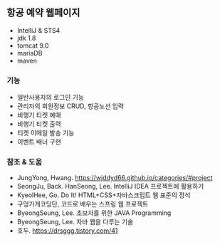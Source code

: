 ## 항공 예약 웹페이지
- IntelliJ & STS4
- jdk 1.8
- tomcat 9.0
- mariaDB
- maven

### 기능
- 일반사용자의 로그인 기능
- 관리자의 회원정보 CRUD, 항공노선 입력
- 비행기 티켓 예매
- 비행기 티켓 출력
- 티켓 이메일 발송 기능
- 이벤트 배너 구현


### 참조 & 도움
- JungYong, Hwang. https://wjddyd66.github.io/categories/#project
- SeongJu, Back. HanSeong, Lee. IntelliJ IDEA 프로젝트에 활용하기
- KyeolHee, Go. Do It! HTML+CSS+자바스크립트 웹 표준의 정석
- 구멍가게코딩단, 코드로 배우는 스프링 웹 프로젝트
- ByeongSeung, Lee. 초보자를 위한 JAVA Programming
- ByeongSeung, Lee. 자바 웹을 다루는 기술
- 호두. https://drsggg.tistory.com/41
